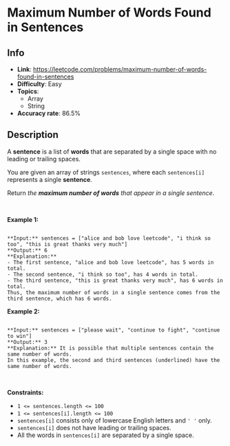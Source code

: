 # Maximum Number of Words Found in Sentences

## Info  
- **Link**: https://leetcode.com/problems/maximum-number-of-words-found-in-sentences
- **Difficulty**: Easy  
- **Topics**:   
    - Array
    - String
- **Accuracy rate**: 86.5%  

## Description  
    
A **sentence** is a list of **words** that are separated by a single space with no leading or trailing spaces.


You are given an array of strings `sentences`, where each `sentences[i]` represents a single **sentence**.


Return *the **maximum number of words** that appear in a single sentence*.


 


**Example 1:**



```

**Input:** sentences = ["alice and bob love leetcode", "i think so too", "this is great thanks very much"]
**Output:** 6
**Explanation:** 
- The first sentence, "alice and bob love leetcode", has 5 words in total.
- The second sentence, "i think so too", has 4 words in total.
- The third sentence, "this is great thanks very much", has 6 words in total.
Thus, the maximum number of words in a single sentence comes from the third sentence, which has 6 words.

```

**Example 2:**



```

**Input:** sentences = ["please wait", "continue to fight", "continue to win"]
**Output:** 3
**Explanation:** It is possible that multiple sentences contain the same number of words. 
In this example, the second and third sentences (underlined) have the same number of words.

```

 


**Constraints:**


* `1 <= sentences.length <= 100`
* `1 <= sentences[i].length <= 100`
* `sentences[i]` consists only of lowercase English letters and `' '` only.
* `sentences[i]` does not have leading or trailing spaces.
* All the words in `sentences[i]` are separated by a single space.


  
    